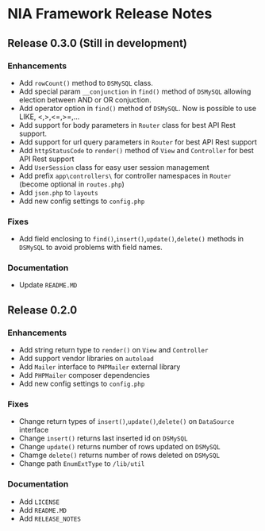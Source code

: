 # NIA Framework Release Notes

## Release 0.3.0 (Still in development)

### Enhancements
- Add `rowCount()` method to `DSMySQL` class.
- Add special param `__conjunction` in `find()` method of `DSMySQL` allowing election between AND or OR conjuction.
- Add operator option in `find()` method of `DSMySQL`. Now is possible to use LIKE, <,>,<=,>=,...
- Add support for body parameters in `Router` class for best API Rest support.
- Add support for url query parameters in `Router` for best API Rest support
- Add `httpStatusCode` to `render()` method of `View` and `Controller` for best API Rest support
- Add `UserSession` class for easy user session management
- Add prefix `app\controllers\` for controller namespaces in `Router` (become optional in `routes.php`)
- Add `json.php` to `layouts`
- Add new config settings to `config.php`
### Fixes
- Add field enclosing to `find()`,`insert()`,`update()`,`delete()` methods in `DSMySQL` to avoid problems with field names.

### Documentation
- Update `README.MD` 

## Release 0.2.0

### Enhancements
- Add string return type to `render()` on `View` and `Controller`
- Add support vendor libraries on `autoload`
- Add `Mailer` interface to `PHPMailer` external library
- Add `PHPMailer` composer dependencies
- Add new config settings to `config.php`

### Fixes
- Change return types of `insert()`,`update()`,`delete()` on `DataSource` interface
- Change `insert()` returns last inserted id on `DSMySQL`
- Change `update()` returns number of rows updated on `DSMySQL`
- Chamge `delete()` returns number of rows deleted on `DSMySQL`
- Change path `EnumExtType` to `/lib/util`

### Documentation
- Add `LICENSE`
- Add `README.MD`
- Add `RELEASE_NOTES`

